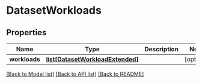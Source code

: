 # DatasetWorkloads

## Properties
Name | Type | Description | Notes
------------ | ------------- | ------------- | -------------
**workloads** | [**list[DatasetWorkloadExtended]**](DatasetWorkloadExtended.md) |  | [optional] 

[[Back to Model list]](../README.md#documentation-for-models) [[Back to API list]](../README.md#documentation-for-api-endpoints) [[Back to README]](../README.md)


